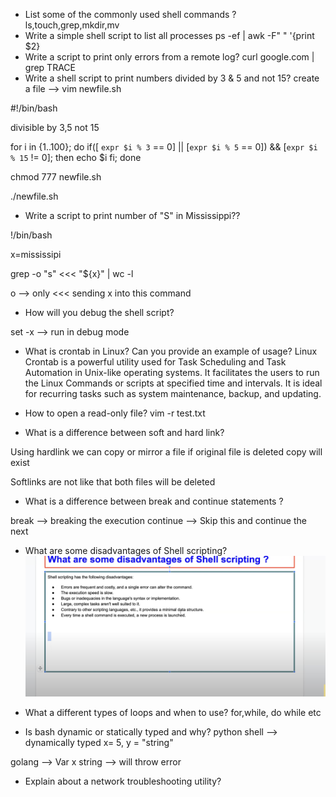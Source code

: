 * List some of the commonly used shell commands ?
  ls,touch,grep,mkdir,mv
* Write a simple shell script to list all processes 
  ps -ef | awk -F" " '{print $2}
* Write a script to print only errors from a remote log?
curl google.com | grep TRACE 
* Write a shell script to print numbers divided by 3 & 5 and not 15?
create a file --> vim newfile.sh

#!/bin/bash

divisible by 3,5 not 15


for i in {1..100}; do
if([ `expr $i % 3` == 0] ||  [`expr $i % 5` == 0]) &&  [`expr $i % 15` != 0];
then
     echo $i
fi;
done

chmod 777 newfile.sh

./newfile.sh


* Write a script to print number of "S" in Mississippi??

!/bin/bash

x=mississipi

grep -o "s" <<< "${x}" | wc -l

o --> only 
<<< sending x into this command

* How will you debug the shell script?

set -x --> run in debug mode

* What is crontab in Linux? Can you provide an example of usage?
Linux Crontab is a powerful utility used for Task Scheduling and Task Automation in Unix-like operating systems. It facilitates the users to run the Linux Commands or scripts at specified time and intervals. It is ideal for recurring tasks such as system maintenance, backup, and updating.

* How to open a read-only file?
vim -r test.txt
 
* What is a difference between soft and hard link?

Using hardlink we can copy or mirror a file if original file is deleted copy will exist

Softlinks are not like that both files will be deleted

* What is a difference between break and continue statements ?

break --> breaking the execution
continue --> Skip this and continue the next
 
* What are some disadvantages of Shell scripting?
![alt text](image-34.png)

* What a different types of loops and when to use?
for,while, do while etc
* Is bash dynamic or statically typed and why?
python shell --> dynamically typed
 x= 5, y = "string"

 golang --> Var x string --> will throw error 

* Explain about a network troubleshooting utility?

